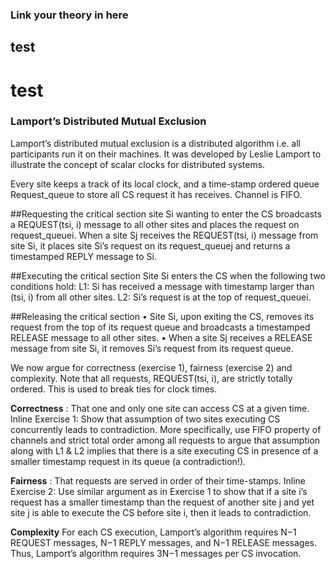 ### Link your theory in here

## test

# test



### Lamport’s Distributed Mutual Exclusion 



Lamport’s distributed mutual exclusion is a distributed algorithm i.e. all participants run it on their machines. It was developed by Leslie Lamport to illustrate the concept of scalar clocks for distributed systems. 


Every site keeps a track of its local clock, and a time-stamp ordered queue Request_queue to store all CS request it has receives. Channel is FIFO. 

##Requesting the critical section
site Si wanting to enter the CS broadcasts a REQUEST(tsi, i) message to all other sites and places the request on request_queuei.
When a site Sj receives the REQUEST(tsi, i) message from site Si, it places site Si’s request on its request_queuej and returns a timestamped REPLY message to Si.

##Executing the critical section
Site Si enters the CS when the following two conditions hold:
L1: Si has received a message with timestamp larger than (tsi, i) from all
other sites.
L2: Si’s request is at the top of request_queuei.

##Releasing the critical section
• Site Si, upon exiting the CS, removes its request from the top of its request
queue and broadcasts a timestamped RELEASE message to all other sites.
• When a site Sj receives a RELEASE message from site Si, it removes Si’s
request from its request queue.

We now argue for correctness (exercise 1), fairness (exercise 2) and complexity. Note that all requests, REQUEST(tsi, i), are strictly totally ordered. This is used to break ties for clock times. 

**Correctness** : That one and only one site can access CS at a given time.
Inline Exercise 1: Show that assumption of two sites executing CS concurrently leads to contradiction. More specifically, use FIFO property of channels and strict total order among all requests to argue that assumption along with L1 & L2 implies that there is a site executing CS in presence of a smaller timestamp request in its queue (a contradiction!). 

**Fairness** : That requests are served in order of their time-stamps. 
Inline Exercise 2: Use similar argument as in Exercise 1 to show that if a site i’s request has a smaller timestamp than the request of another site j and yet site j is able to execute the CS before site i, then it leads to contradiction. 

**Complexity** 
For each CS execution, Lamport’s algorithm requires N−1 REQUEST messages, N−1 REPLY messages, and N−1 RELEASE messages. Thus, Lamport’s algorithm requires 3N−1 messages per CS invocation. 


